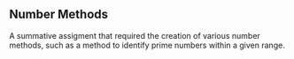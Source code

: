 ## Number Methods
A summative assigment that required the creation of various number methods, such as a method to identify prime numbers within a given range.
